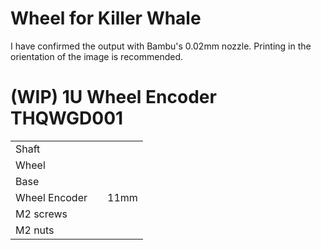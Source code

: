 # Wheel for Killer Whale

I have confirmed the output with Bambu's 0.02mm nozzle.
Printing in the orientation of the image is recommended.

# (WIP) 1U Wheel Encoder THQWGD001

||||
|-|-|-|
|Shaft|||
|Wheel|||
|Base|||
|Wheel Encoder||11mm|
|M2 screws|||
|M2 nuts|||

